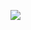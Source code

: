 ![](https://www.nta.go.jp/tmp/8c3fc416-8a50-4eab-a255-f2ca7a5c73e6/images/a0f6e790661c1ac658915c238f5e2e27cc922dad7c6fce93e9a92074ef90c5bd.jpg)